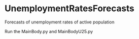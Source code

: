 # UnemploymentRatesForecasts
Forecasts of unemployment rates of active population 

Run the MainBody.py and MainBodyU25.py
